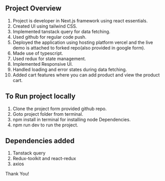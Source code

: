 ## Project Overview

1. Project is developer in Next.js framework using react essentials.
2. Created UI using tailwind CSS.
3. Implemented tanstack query for data fetching.
4. Used github for regular code push.
5. Deployed the application using hosting platform vercel and the live demo is attached to forked repo(also provided in google form).
6. Made use of typescript.
7. Used redux for state management.
8. Implemented Responsive UI.
9. Handled loading and error states during data fetching.
10. Added cart features where you can add product and view the product cart.

## To Run project locally

1. Clone the project form provided github repo.
2. Goto project folder from terminal.
3. npm install in terminal for installing node Dependencies.
4. npm run dev to run the project.

## Dependencies added

1. Tanstack query
2. Redux-toolkit and react-redux
3. axios

Thank You!
